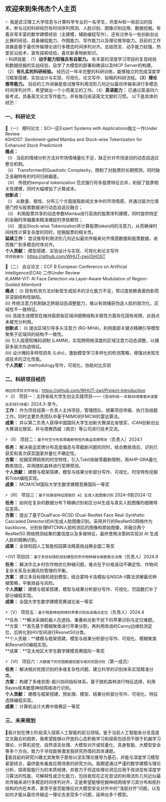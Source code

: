## 欢迎来到朱伟杰个人主页
✨  我是武汉理工大学信息与计算科学专业的一名学生，热爱AI和一些前沿的技术，参与过的科研经历有时间序列预测、人脸识别、图像识别应用、数据挖掘。有着非常丰富的数学建模经验（主建模，辅助编程写作），还有过参与一些创新创业比赛的经验，具备编程能力、作图能力、写作能力以及理论推导能力。目前的工作进展是基于最优传输理论进行多模态时间序列对齐。总结而言，动手能力较强，热爱前沿技术，富有探索经验，喜欢新事物新知识。<br>
✨科研技能：（1）**动手能力较强且有自驱力。** 有丰富的深度学习项目的复现经验和数据挖掘的实战经验，自学了大模型的部署和微调以及MCP Server的构建。（2）**有扎实的科研经验。** 经历过一年半完整的科研训练，能够独立的完成深度学习框架搭建、实验设计与实现、可视化、论文写作、投稿的科研流程。**（3）理论推导能力。** 目前的工作进展是尝试推导利用流形几何近似最优传输来进行多模态时间序列对齐，希望做出一个小而美又的工作。（4）**英语能力：** 已通过英语四六级考试，具备英文论文写作能力，并有每日阅读英文文献的习惯。 以下是具体的经历：<br>


### 一、科研论文
💬（一） 期刊论文：SCI一区Expert Systems with Applications独立一作Under Review<br> 《GHOST: Sentiment-gated Mamba and Stock-wise Tokenization for Enhanced Stock Prediction》<br>
**痛点：** <br>
（I） 当前的情绪分析方法对市场情绪量化不足，缺乏针对市场波动的动态自适应整合机制。<br>
（ii） Transformer的Quadratic Complexity，限制了对股票的长期预测，同时缺乏金融特有的时间归纳偏差。<br>
（iii） 传统的temporal tokenization 范式强行将多股票特征合并，削弱了股票相关性建模，同时大幅增加了计算成本。<br>
**创新点：** <br>
（i） 从数量、极性、分布三个方面提取新闻文本中的市场情感，并通过层次化情感门控与股票数据进行动态自适应融合；<br>
（ii） 利用股票共享的动态参数Mamba进行高效的股票序列建模，同时提供特定的金融时序偏置来精准捕捉时序依赖性；<br>
（iii） 提出Stock-wise Tokenization并计算股票token间的注意力，从而确保时间线性计算复杂度的同时，挖掘股票的相关性。<br>
**延续工作：** 尝试推导利用流形几何近似最优传输来对齐情感数据和股票数据，进而推广到多模态时序对齐。<br>
**个人贡献：** 模型搭建、实验设计与实现、可视化和论文写作<br>
```项目链接为：```https://github.com/WHUT-zwj/GHOST <br>

💬（二） 会议论文：CCF B European Conference on Artificial Intelligence(ECAI) 二作Under Review<br>
《LAMM-ViT: AI Face Detection via Layer-Aware Modulation of Region-Guided Attention》<br>
**痛点：** 
(i) 现有检测方法对新型生成技术的泛化能力不足，常过度依赖表面伪影而非深层结构性缺陷。<br>
(ii) 传统注意力机制缺乏跨层动态调整能力，难以有效捕获伪造人脸的层次化、区域性不一致特征。<br>
(iii) 高级生成模型在维持面部各区域间细微结构关联性方面存在固有局限，此弱点未被充分利用。<br>
**创新点：** 
(i) 提出区域引导多头注意力 (RG-MHA)，利用面部关键点精确引导模型聚焦于区域间的结构不一致性。<br>
(ii) 引入层感知掩码调制 (LAMM)，实现跨网络深度的区域注意力动态调整，以捕获多层次伪造特征。<br>
(iii) 设计掩码多样性损失 (Ldiv)，激励模型学习多样化的检测策略，增强对未知生成技术的泛化性能。<br>
**个人贡献：** methodology写作，可视化，协助对比实验


### 二、科研项目经历<br>
```相应的项目文件地址:``` https://github.com/WHUT-zwj/Project-Introduction <br>
⚡（I） 项目一：主持省级大学生创业实践项目——```《吾线科技——车载4D成像毫米波雷达天线引领者》```2024.3-至今。<br>
**工作：** 作为项目组第一负责人主持项目，管理团队、统筹项目申报、执行及结题工作。同时主要负责团队中基于MIMO的FMCW的雷达算法。<br>
**成果：** 并以第二负责人获得中国国际大学生创新大赛湖北省银奖、iCAN创新创业大赛湖北银奖。并与德赛西威（南京）等公司进行技术交流。<br>

⚡（II） 项目二：```基于时空分布和零截断特性的奥运奖牌预测```（负责人）2024.1<br>
**任务：** 解决奥运奖牌分布高度偏态与零截断问题的同时，结合教练效应，识别已获奖和首次获奖国家并量化不确定性。<br>
**方案：** 挖掘奖牌趋势的时空特性，引入Tobit突破零截断限制，用AHP-GRA量化教练效应，并用随机森林进行奖牌预测。<br>
**个人贡献：** 建模与框架搭建，模型与结果分析部分写作、可视化、时空特性挖掘和Tobit编程实现。<br>
**成果：** MCM/ICM国际大学生数学建模竞赛国际一等奖<br>


⚡（III） 项目三：```基于双路径特征提取的 AI 生成人脸图像识别``` 2024-9到2024-12<br>
**任务：** 如何在复杂的数据分布下精确识别和区分AI生成与真实人脸图像的细微特征差异。<br>
**方案：** 提出了基于DualFace-RCSD (Dual-ResNet Face Real-Synthetic Cascaded Detector)的AI生成人脸图像识别。采用并行的ResNet50网络作为backbone，分别处理MTCNN人脸检测后的图像和原始图像，并融合两个 ResNet50 网络预测结果的置信度以及多维特征，最终使用决策树实现对 AI 生成人脸的精确识别。<br>
**成果：** 全球校园人工智能校园算法精英挑战赛全国二等奖<br>

⚡(IV) 项目四：```基于多目标随机规划模型的农作物种植与销售联合决策```（负责人）2024.9<br>
**任务：** 解决华北乡村农作物优化种植问题，难点在于价格波动不确定性、作物间复杂关系及长期风险管理的平衡。<br>
**方案：** 建立多目标随机规划模型，结合蒙特卡洛模拟与NSGA-II算法求解最优种植策略，平衡效益与风险。<br>
**个人贡献：** 建模与框架搭建，模型与结果分析部分写作、可视化、罚函数打补丁部分编程实现。<br>
**成果：** 全国大学生数学建模竞赛湖北省一等奖

⚡（V） 项目五：```基于残差神经网络的苹果识别及采摘点定位```（负责人）2024.4<br>
**任务：**解决采摘机器人在遮挡、重叠和光影干扰下的苹果识别与定位难题。<br>
**方案：**首先基于模糊聚类进行苹果分割，再利用改进的Canny边缘检测定位，后转化到HIV空间进行Resnet50分类。<br> 
**个人贡献：**建模与框架搭建，模型与结果分析部分写作、可视化、模糊聚类和Resnet50编程实现。<br>
**成果：**亚太地区大学生数学建模竞赛国际一等奖<br>

⚡（VI） 项目六：```大数据下的贫困数据挖掘与相对贫困识别```（第一成员）<br>
**任务：** 解决相对贫困识别的多维复杂性问题，建立科学的识别体系实现精准分类。<br>
**方案：** 构建了多维贫困-振兴协同指标体系，基于随机森林进行特征选择，利用Bayes成本敏感神经网络进行识别。<br>
**个人贡献：** 建模与框架搭建，预处理、模型、结果分析部分写作、可视化、特征选择编程实现。<br>
**成果：** 计算机设计大赛中南赛区一等奖<br>

### 三、未来规划

🌱我计划在博士阶段深入探索人工智能的前沿领域。鉴于当前人工智能各分支高度交叉融合的趋势，我希望能够以开放的心态积极学习和探索包括但不限于机器学习理论、计算机视觉、自然语言处理、大模型对齐或轻量化、具身智能、大模型安全等多个方向，致力于寻找能够激发我研究热情的具体课题。<br>
🌱我目前的研究兴趣尤其聚焦于那些以坚实理论推导为基石，并能与深度学习模型紧密结合，最终能有垂直应用场景的研究方向。我期望通过严谨的数学建模与理论分析，探索智能行为的本质规律，并致力于将这些理论洞见应用于改进现有深度学习算法的性能、可解释性或泛化能力，包括我现在正在尝试的利用流形几何近似最优传输来进行多模态时间序列对齐，正是希望能够挖掘神经网络学习其分布和拓扑结构的内在本质，甚至乎是否能够应对大模型安全对齐中的“浅层对齐”问题，以及如何才能从最优传输这一理论去发现多个问题，延伸出多个模型。



<!--
**WHUT-zwj/WHUT-zwj** is a ✨ _special_ ✨ repository because its `README.md` (this file) appears on your GitHub profile.

Here are some ideas to get you started:

- 🔭 I’m currently working on ...
- 🌱 I’m currently learning ...
- 👯 I’m looking to collaborate on ...
- 🤔 I’m looking for help with ...
- 💬 Ask me about ...
- 📫 How to reach me: ...
- 😄 Pronouns: ...
- ⚡ Fun fact: ...
-->
